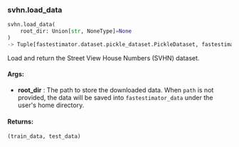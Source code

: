 

### svhn.load_data
```python
svhn.load_data(
	root_dir: Union[str, NoneType]=None
)
-> Tuple[fastestimator.dataset.pickle_dataset.PickleDataset, fastestimator.dataset.pickle_dataset.PickleDataset]
```
Load and return the Street View House Numbers (SVHN) dataset.


#### Args:

* **root_dir** :  The path to store the downloaded data. When `path` is not provided, the data will be saved into        `fastestimator_data` under the user's home directory.

#### Returns:
    (train_data, test_data)